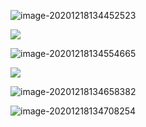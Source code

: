 ![image-20201218134452523](C:%5CUsers%5Cpc%5CAppData%5CRoaming%5CTypora%5Ctypora-user-images%5Cimage-20201218134452523.png)

![](C:%5CUsers%5Cpc%5CAppData%5CRoaming%5CTypora%5Ctypora-user-images%5Cimage-20201218134532042.png)

![image-20201218134554665](C:%5CUsers%5Cpc%5CAppData%5CRoaming%5CTypora%5Ctypora-user-images%5Cimage-20201218134554665.png)

![](C:%5CUsers%5Cpc%5CAppData%5CRoaming%5CTypora%5Ctypora-user-images%5Cimage-20201218134648844.png)

![image-20201218134658382](C:%5CUsers%5Cpc%5CAppData%5CRoaming%5CTypora%5Ctypora-user-images%5Cimage-20201218134658382.png)

![image-20201218134708254](C:%5CUsers%5Cpc%5CAppData%5CRoaming%5CTypora%5Ctypora-user-images%5Cimage-20201218134708254.png)